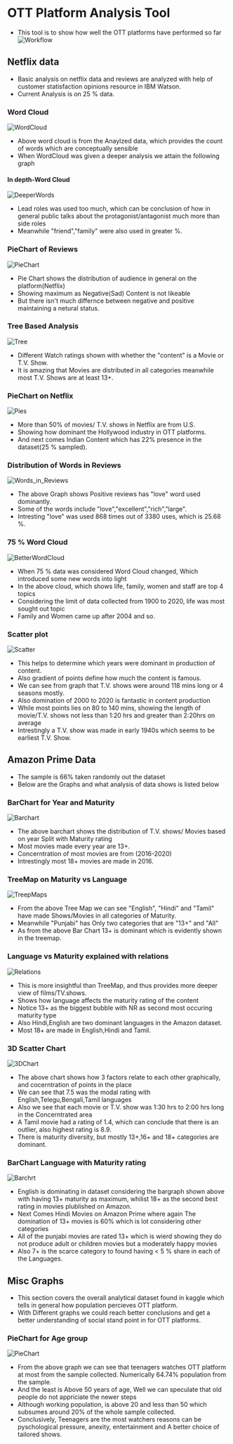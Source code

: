 # OTT Platform Analysis Tool
* This tool is to show how well the OTT platforms have 
performed so far
![Workflow](Workflow_OTT.jpg "Workflow of OTT plaform")
## Netflix data
* Basic analysis on netflix data and reviews are analyzed with help of customer statisfaction opinions resource in IBM Watson.
* Current Analysis is on 25 % data.
### Word Cloud
![WordCloud](Netflix/WordCloud.jpg "Shows what word is used")
* Above word cloud is from the Anaylzed data, which provides the count of words which are conceptually 
sensible
* When WordCloud was given a deeper analysis we attain the following graph
#### In depth-Word Cloud
![DeeperWords](Netflix/Deeper_Word.jpg "Word Cloud with deeper analysis")
* Lead roles was used too much, which can be conclusion of how in general public talks about the protagonist/antagonist much more than side roles
* Meanwhile "friend","family" were also used in greater %.
### PieChart of Reviews
![PieChart](Netflix/Piechart.jpg "Shows what is the tag for Review")
* Pie Chart shows the distribution of audience in general on the platform(Netflix)
* Showing maximum as Negative(Sad) Content is not likeable
* But there isn't much differnce between negative and positive maintaining a netural status.
### Tree Based Analysis
![Tree](Netflix/TreeBased.jpg "Shows how the type of movie/TV Show is")
* Different Watch ratings shown with whether the "content" is a Movie or T.V. Show.
* It is amazing that Movies are distributed in all categories meanwhile most T.V. Shows are at least 13+.
### PieChart on Netflix
![Pies](Netflix/Pies.jpg "Showing movies/T.V.shows data is divided in top 10 countries")
* More than 50% of movies/ T.V. shows in Netflix are from U.S.
* Showing how dominant the Hollywood industry in OTT platforms.
* And next comes Indian Content which has 22% presence in the dataset(25 % sampled).
### Distribution of Words in Reviews
![Words_in_Reviews](Netflix/GoodWords.jpg "Showing what words were dominant in Positive reviews")
* The above Graph shows Positive reviews has "love" word used dominantly.
* Some of the words include "love","excellent","rich","large".
* Intresting "love" was used 868 times out of 3380 uses, which is 25.68 %.
### 75 % Word Cloud
![BetterWordCloud](Netflix/Netflix75perWordCloud.jpg "Shows how much the data is diversed")
* When 75 % data was considered Word Cloud changed, Which introduced some new words into light
* In the above cloud, which shows life, family, women and staff are top 4 topics
* Considering the limit of data collected from 1900 to 2020, life was most sought out topic
* Family and Women came up after 2004 and so.
### Scatter plot
![Scatter](Netflix/Scatter-Netflix.jpg "Scatter plot of Year/ Time")
* This helps to determine which years were dominant in production of content.
* Also gradient of points define how much the content is famous.
* We can see from graph that T.V. shows were around 118 mins long or 4 seasons mostly.
* Also domination of 2000 to 2020 is fantastic in content production
* While most points lies on 80 to  140 mins, showing the length of movie/T.V. shows not less than 1:20 hrs and greater than 2:20hrs on average
* Intrestingly a T.V. show was made in early 1940s which seems to be earliest T.V. Show.
## Amazon Prime Data
* The sample is 66% taken randomly out the dataset
* Below are the Graphs and what analysis of data shows is listed below
### BarChart for Year and Maturity
![Barchart](Amazon/Barchart.jpg "Year with Maturity rating graph")
* The above barchart shows the distribution of T.V. shows/ Movies based on year Split with Maturity rating
* Most movies made every year are 13+.
* Concerntration of most movies are from (2016-2020)
* Intrestingly most 18+ movies are made in 2016.
### TreeMap on Maturity vs Language
![TreepMaps](Amazon/TreeMapAmazon.jpg "Amazon data language tree map")
* From the above Tree Map we can see "English", "Hindi" and "Tamil" have made Shows/Movies in all categories of Maturity.
* Meanwhile "Punjabi" has Only two categories that are "13+" and "All"
* As from the above Bar Chart 13+ is dominant which is evidently shown in the treemap.
### Language vs Maturity explained with relations
![Relations](Amazon/Relations.jpg "Shows a relationship graph between two")
* This is more insightful than TreeMap, and thus provides more deeper view of  films/TV.shows.
* Shows how language affects the maturity rating of the content
* Notice 13+ as the biggest bubble with NR as second most occuring maturity type
* Also Hindi,English are two dominant languages in the Amazon dataset.
* Most 18+ are made in English,Hindi and Tamil. 
### 3D Scatter Chart
![3DChart](Amazon/Amazon3d.jpg "3d scatter plot")
* The above chart shows how 3 factors relate to each other graphically, and cocerntration of points in the place
* We can see that 7.5 was the modal rating with English,Telegu,Bengali,Tamil languages
* Also we see that each movie or T.V. show was 1:30 hrs to 2:00 hrs long in the Concerntrated area
* A Tamil movie had a rating of 1.4, which can conclude that there is an outlier, also highest rating is 8.9.
* There is maturity diversity, but mostly 13+,16+ and 18+ categories are dominant.
### BarChart Language with Maturity rating
![Barchrt](Amazon/Multi_graph.jpg "Multi graph")
* English is dominating in dataset considering the bargraph shown above with having 13+ maturity as maximum, whilist 18+ as the second best rating in movies plublished on Amazon.
* Next Comes Hindi Movies on Amazon Prime where again The domination of 13+ movies is 60% which is lot considering other categories
* All of the punjabi movies are rated 13+ which is wierd showing they do not produce adult or children movies but a moderately happy movies
* Also 7+ is the scarce category to found having < 5 % share in each of the Languages.
## Misc Graphs
* This section covers the overall analytical dataset found in kaggle which tells in general how population percieves OTT platform.
*  With Different graphs we could reach better conclusions and get a better understanding of social stand point in for OTT platforms.
### PieChart for Age group
![PieChart](Misc_visuals/Pie-for-ott.jpg "Pie Chart for age group")
* From the above graph we can see that teenagers watches OTT platform at most from the sample collected. Numerically 64.74% population from the sample.
* And the least is Above 50 years of age, Well we can speculate that old people do not appriciate the newer steps
* Although working population, is above 20  and less than 50 which subsumes around 20%  of the whole sample collected.
* Conclusively, Teenagers are the most watchers reasons can be pyschological pressure, anexity, entertainment and A better choice of tailored shows.